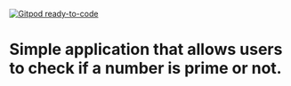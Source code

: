 [![Gitpod ready-to-code](https://img.shields.io/badge/Gitpod-ready--to--code-blue?logo=gitpod)](https://gitpod.io/#https://github.com/khalid-cn/hello-world)

# Simple application that allows users to check if a number is prime or not. 